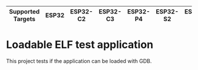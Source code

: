 | Supported Targets | ESP32 | ESP32-C2 | ESP32-C3 | ESP32-P4 | ESP32-S2 | ESP32-S3 |
| ----------------- | ----- | -------- | -------- | -------- | -------- | -------- |

# Loadable ELF test application

This project tests if the application can be loaded with GDB.
